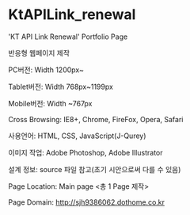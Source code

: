 # KtAPILink_renewal
'KT API Link Renewal' Portfolio Page

반응형 웹페이지 제작

PC버전: Width 1200px~

Tablet버전: Width 768px~1199px

Mobile버전: Width ~767px

Cross Browsing: IE8+, Chrome, FireFox, Opera, Safari

사용언어: HTML, CSS, JavaScript(J-Qurey)

이미지 작업: Adobe Photoshop, Adobe Illustrator

설계 정보: source 파일 참고(초기 시안으로써 다를 수 있음)

Page Location: Main page <총 1 Page 제작>

Page Domain: http://sjh9386062.dothome.co.kr